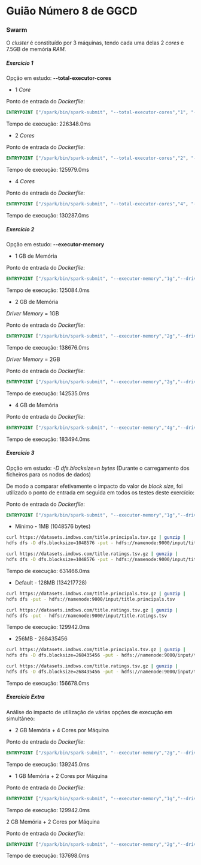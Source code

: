 # Guião Número 8 de GGCD

### Swarm

O _cluster_ é constituído por 3 máquinas, tendo cada uma delas 2 _cores_ e 7.5GB de memória _RAM_.

##### Exercício 1

Opção em estudo: __--total-executor-cores__

* 1 _Core_  

Ponto de entrada do _Dockerfile_:
```Dockerfile
ENTRYPOINT ["/spark/bin/spark-submit", "--total-executor-cores","1", "--class", "ggcd.Ex1", "--master", "spark://spark-master:7077", "/GGCD_G8-1.0-SNAPSHOT.jar"]
```
Tempo de execução: 226348.0ms

* 2 _Cores_  

Ponto de entrada do _Dockerfile_:
```Dockerfile
ENTRYPOINT ["/spark/bin/spark-submit", "--total-executor-cores","2", "--class", "ggcd.Ex1", "--master", "spark://spark-master:7077", "/GGCD_G8-1.0-SNAPSHOT.jar"]
```
Tempo de execução: 125979.0ms

* 4 _Cores_  

Ponto de entrada do _Dockerfile_:
```Dockerfile
ENTRYPOINT ["/spark/bin/spark-submit", "--total-executor-cores","4", "--class", "ggcd.Ex1", "--master", "spark://spark-master:7077", "/GGCD_G8-1.0-SNAPSHOT.jar"]
```
Tempo de execução: 130287.0ms

##### Exercício 2

Opção em estudo: __--executor-memory__  

* 1 GB de Memória  

Ponto de entrada do _Dockerfile_:
```Dockerfile
ENTRYPOINT ["/spark/bin/spark-submit", "--executor-memory","1g","--driver-memory","1g", "--class", "ggcd.Ex1", "--master", "spark://spark-master:7077", "/GGCD_G8-1.0-SNAPSHOT.jar"]
```
Tempo de execução: 125084.0ms

* 2 GB de Memória  

_Driver Memory_ = 1GB  

Ponto de entrada do _Dockerfile_:
```Dockerfile
ENTRYPOINT ["/spark/bin/spark-submit", "--executor-memory","2g","--driver-memory","1g", "--class", "ggcd.Ex1", "--master", "spark://spark-master:7077", "/GGCD_G8-1.0-SNAPSHOT.jar"]
```
Tempo de execução: 138676.0ms

_Driver Memory_ = 2GB  

Ponto de entrada do _Dockerfile_:
```Dockerfile
ENTRYPOINT ["/spark/bin/spark-submit", "--executor-memory","2g","--driver-memory","2g", "--class", "ggcd.Ex1", "--master", "spark://spark-master:7077", "/GGCD_G8-1.0-SNAPSHOT.jar"]
```
Tempo de execução: 142535.0ms

* 4 GB de Memória  

Ponto de entrada do _Dockerfile_:
```Dockerfile
ENTRYPOINT ["/spark/bin/spark-submit", "--executor-memory","4g","--driver-memory","4g", "--class", "ggcd.Ex1", "--master", "spark://spark-master:7077", "/GGCD_G8-1.0-SNAPSHOT.jar"]
```
Tempo de execução: 183494.0ms


##### Exercício 3

Opção em estudo: _-D dfs.blocksize=n bytes_ (Durante o carregamento dos ficheiros para os nodos de dados)

De modo a comparar efetivamente o impacto do valor de _block size_, foi utilizado o ponto de entrada em seguida em todos os testes deste exercício:  

Ponto de entrada do _Dockerfile_:
```Dockerfile
ENTRYPOINT ["/spark/bin/spark-submit", "--executor-memory","1g","--driver-memory","1g","--total-executor-cores","2", "--class", "ggcd.Ex1", "--master", "spark://spark-master:7077", "/GGCD_G8-1.0-SNAPSHOT.jar"]
```

* Mínimo - 1MB (1048576 bytes)
```bash
curl https://datasets.imdbws.com/title.principals.tsv.gz | gunzip | 
hdfs dfs -D dfs.blocksize=1048576 -put - hdfs://namenode:9000/input/title.principals.tsv 

curl https://datasets.imdbws.com/title.ratings.tsv.gz | gunzip | 
hdfs dfs -D dfs.blocksize=1048576 -put - hdfs://namenode:9000/input/title.ratings.tsv 
```
Tempo de execução: 631466.0ms

* Default - 128MB (134217728)

```bash
curl https://datasets.imdbws.com/title.principals.tsv.gz | gunzip | 
hdfs dfs -put - hdfs://namenode:9000/input/title.principals.tsv 

curl https://datasets.imdbws.com/title.ratings.tsv.gz | gunzip | 
hdfs dfs -put - hdfs://namenode:9000/input/title.ratings.tsv 
```
Tempo de execução: 129942.0ms

* 256MB - 268435456
```bash
curl https://datasets.imdbws.com/title.principals.tsv.gz | gunzip | 
hdfs dfs -D dfs.blocksize=268435456 -put - hdfs://namenode:9000/input/title.principals.tsv 

curl https://datasets.imdbws.com/title.ratings.tsv.gz | gunzip | 
hdfs dfs -D dfs.blocksize=268435456 -put - hdfs://namenode:9000/input/title.ratings.tsv 
```
Tempo de execução: 156678.0ms

##### Exercício Extra

Análise do impacto de utilização de várias opções de execução em simultâneo:

* 2 GB Memória + 4 Cores por Máquina  

Ponto de entrada do _Dockerfile_:
```Dockerfile
ENTRYPOINT ["/spark/bin/spark-submit", "--executor-memory","2g","--driver-memory","2g","--total-executor-cores","4", "--class", "ggcd.Ex1", "--master", "spark://spark-master:7077", "/GGCD_G8-1.0-SNAPSHOT.jar"]
```
Tempo de execução: 139245.0ms

* 1 GB Memória + 2 Cores por Máquina  

Ponto de entrada do _Dockerfile_:
```Dockerfile
ENTRYPOINT ["/spark/bin/spark-submit", "--executor-memory","1g","--driver-memory","1g","--total-executor-cores","2", "--class", "ggcd.Ex1", "--master", "spark://spark-master:7077", "/GGCD_G8-1.0-SNAPSHOT.jar"]
```
Tempo de execução: 129942.0ms

2 GB Memória + 2 Cores por Máquina  

Ponto de entrada do _Dockerfile_:
```Dockerfile
ENTRYPOINT ["/spark/bin/spark-submit", "--executor-memory","2g","--driver-memory","2g","--total-executor-cores","2", "--class", "ggcd.Ex1", "--master", "spark://spark-master:7077", "/GGCD_G8-1.0-SNAPSHOT.jar"]
```
Tempo de execução: 137698.0ms

